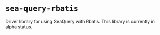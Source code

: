 # `sea-query-rbatis`

Driver library for using SeaQuery with Rbatis. This library is currently in alpha status.